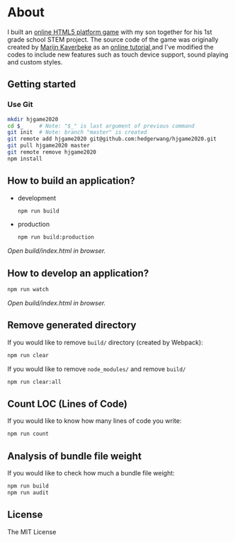 # About

I built an [online HTML5 platform game](https://hjgame2020.herokuapp.com/) with my son together for his  1st grade school STEM project. 
The source code of the game was originally created by [Marijn Kaverbeke](https://marijnhaverbeke.nl/) as an [online tutorial ](https://eloquentjavascript.net/16_game.html ) and I've modified the codes to include new features such as touch device support, sound playing and custom styles.

## Getting started

### Use Git

```bash
mkdir hjgame2020
cd $_     # Note: "$_" is last argument of previous command
git init  # Note: branch "master" is created
git remote add hjgame2020 git@github.com:hedgerwang/hjgame2020.git
git pull hjgame2020 master
git remote remove hjgame2020
npm install
```
## How to build an application?

- development

  ```bash
  npm run build
  ```

- production

  ```bash
  npm run build:production
  ```

_Open build/index.html in browser._

## How to develop an application?

```bash
npm run watch
```

_Open build/index.html in browser._

## Remove generated directory

If you would like to remove `build/` directory (created by Webpack):

```bash
npm run clear
```

If you would like to remove `node_modules/` and remove `build/`

```bash
npm run clear:all
```

## Count LOC (Lines of Code)

If you would like to know how many lines of code you write:

```bash
npm run count
```

## Analysis of bundle file weight

If you would like to check how much a bundle file weight:

```bash
npm run build
npm run audit
```

## License

The MIT License
